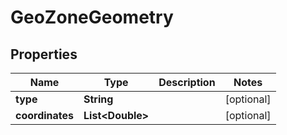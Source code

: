 
# GeoZoneGeometry

## Properties
Name | Type | Description | Notes
------------ | ------------- | ------------- | -------------
**type** | **String** |  |  [optional]
**coordinates** | **List&lt;Double&gt;** |  |  [optional]



